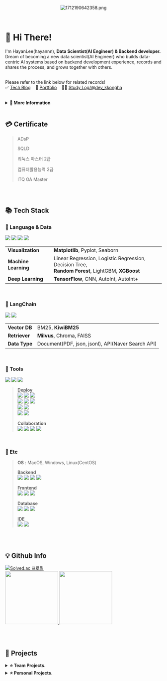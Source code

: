 <div align="center">

![1712190642358.png](https://github.com/hayannn/hayannn/assets/102213509/352baccb-9098-4a0e-90e3-2ebcd59fe2cd)

</div>
<br>

<h1> 🥳 Hi There! </h1>

I'm HayanLee(hayannn), **Data Scientist(AI Engineer) & Backend developer.** <br>
Dream of becoming a new data scientist(AI Engineer) who builds data-centric AI systems based on backend development experience, records and shares the process, and grows together with others.<br><br>

Please refer to the link below for related records! <br>
✅ [Tech Blog](https://velog.io/@dlgkdis801) &nbsp;&nbsp; 🧩 [Portfolio](https://hayanlee.notion.site/AI-187022a887d980c29a36ebfdaec65b38?pvs=4) &nbsp;&nbsp; 👩‍💻 [Study Log/@dev_kkongha](https://www.instagram.com/dev_kkongha?igsh=MWxzZnI5M24xOWMzdw==)

<br>

<details>
<summary><strong>💭 More Information</strong></summary>

### 🏆 Award.
> 2022.07  &nbsp; 제3회 오아시스해커톤 **최우수상**
> - Frontend | 전남대학교 소프트웨어중심대학사업단
>
> <br>
>
> 2021.11  &nbsp; 전주대학교 소프트웨어 부트캠프 **장려상**
> - Full Stack | 전주대학교

<br>

### ✨ Career.
> 2025.10 - 2025.03   &nbsp; **AIFFEL 데이터사이언티스트 전문 과정 3기**
> - Data Scientist | (주)모두의 연구소
>
> <br>
>
> 2024.02 - 2024.02   &nbsp; **자기계발 챌린지 빡공단 43기**
> - Full Stack | (주)베어유
>
> <br>
>
> 2023.11 - 2023.12   &nbsp; **휴맥스 드림버스 컴퍼니 인턴십**
> - SW개발팀 16조 Backend | 고용노동부 미래내일 일경험 지원사업, 참여기업: (주)휴맥스모빌리티
>
> <br>
>
> 2023.10 - 2023.11 &nbsp; **우아한테크코스 6기 프리코스**
> - Backend | - (주)우아한형제들
>
> <br>
>  
> 2022.11 - 2023.02 &nbsp; **Smilegate 윈터데브캠프 2기**
> -  Backend | (주)스마일게이트 홀딩스
>
> <br>
> 
> 2021.01 - 2021.07 &nbsp; **Coding World News 에디터 2기**
> - 기자 | (주)코인리더스

<br>

### 🎓 Education
> 2020.03 ~ 2024.02 전주대학교 컴퓨터공학과 **과수석** 졸업

</details>
<br>

<h2> 💳  Certificate </h2>

> ADsP
> 
> SQLD
> 
> 리눅스 마스터 2급
> 
> 컴퓨터활용능력 2급
> 
> ITQ OA Master
</details>
<br>
<br>
  
<h2> 📚 Tech Stack </h2>

### 📂 Language & Data
<img src="https://img.shields.io/badge/python-3776AB?style=for-the-badge&logo=Python&logoColor=white"> <img src="https://img.shields.io/badge/pandas-150458?style=for-the-badge&logo=pandas&logoColor=white"> <img src="https://img.shields.io/badge/numpy-013243?style=for-the-badge&logo=NumPy&logoColor=white"> <img src="https://img.shields.io/badge/bigquery-669DF6?style=for-the-badge&logo=googlebigquery&logoColor=white">

<table>
  <tr>
    <td><strong>Visualization</strong></td>
    <td><strong>Matplotlib</strong>, Pyplot, Seaborn</td>
  </tr>
  <tr>
    <td><strong>Machine Learning</strong></td>
    <td>Linear Regression, Logistic Regression, Decision Tree,<br>
      <strong>Random Forest</strong>, LightGBM, <strong>XGBoost</strong></td>
  </tr>
  <tr>
    <td><strong>Deep Learning</strong></td>
    <td><strong>TensorFlow</strong>, CNN, AutoInt, AutoInt+</td>
  </tr>
</table>

<br>

### 📂 LangChain
<img src="https://img.shields.io/badge/OpenAI-412991?style=for-the-badge&logo=OpenAI&logoColor=white"> <img src="https://img.shields.io/badge/Upstage-9A2EFE?style=for-the-badge&logo=Upstage&logoColor=white">

<table>
  <tr>
    <td><strong>Vector DB</strong></td>
    <td>BM25, <strong>KiwiBM25</strong></td>
  </tr>
  <tr>
    <td><strong>Retriever</strong></td>
    <td><strong>Milvus</strong>, Chroma, FAISS</td>
  </tr>
  <tr>
    <td><strong>Data Type</strong></td>
    <td>Document(PDF, json, jsonl), API(Naver Search API)</td>
  </tr>
</table>

<br>

### 📂 Tools
<img src="https://img.shields.io/badge/Jupyter-F37626?style=for-the-badge&logo=Jupyter&logoColor=white"> <img src="https://img.shields.io/badge/google colab-F9AB00?style=for-the-badge&logo=googlecolab&logoColor=white"> <img src="https://img.shields.io/badge/VSCode-007ACC?style=for-the-badge&logo=VisualStudioCode&logoColor=white">

> **Deploy** <br>
> <img src="https://img.shields.io/badge/git-F05032?style=for-the-badge&logo=git&logoColor=white"> <img src="https://img.shields.io/badge/github-181717?style=for-the-badge&logo=github&logoColor=white">
<img src="https://img.shields.io/badge/githubactions-2088FF?style=for-the-badge&logo=githubactions&logoColor=white"> <br>
<img src="https://img.shields.io/badge/docker-2496ED?style=for-the-badge&logo=docker&logoColor=white"> <img src="https://img.shields.io/badge/awsec2-FF9900?style=for-the-badge&logo=amazonec2&logoColor=white"> <img src="https://img.shields.io/badge/googlecloud-4285F4?style=for-the-badge&logo=googlecloud&logoColor=white"> <br>
<img src="https://img.shields.io/badge/streamlit-FF4B4B?style=for-the-badge&logo=streamlit&logoColor=white"> <img src="https://img.shields.io/badge/streamlitcloud-FF4B4B?style=for-the-badge&logo=streamlitcloud&logoColor=white"> <br> <img src="https://img.shields.io/badge/swagger-85EA2D?style=for-the-badge&logo=swagger&logoColor=white"> <img src="https://img.shields.io/badge/postman-FF6C37?style=for-the-badge&logo=postman&logoColor=white">
>
> **Collaboration** <br>
> <img src="https://img.shields.io/badge/Slack-4A154B?style=for-the-badge&logo=Slack&logoColor=white"> <img src="https://img.shields.io/badge/Notion-000000?style=for-the-badge&logo=Notion&logoColor=white"> <img src="https://img.shields.io/badge/Jira-0052CC?style=for-the-badge&logo=Jira&logoColor=white"> <img src="https://img.shields.io/badge/Figma-F24E1E?style=for-the-badge&logo=Figma&logoColor=white">


<br>

### 📂 Etc
> **OS** : MacOS, Windows, Linux(CentOS)
> 
> **Backend** <br>
> <img src="https://img.shields.io/badge/java-007396?style=for-the-badge&logo=OpenJDK&logoColor=white"> <img src="https://img.shields.io/badge/PHP-777BB4?style=for-the-badge&logo=php&logoColor=white"/> <img src="https://img.shields.io/badge/Spring-6DB33F?style=for-the-badge&logo=Spring&logoColor=white"> <img src="https://img.shields.io/badge/SpringBoot-6DB33F?style=for-the-badge&logo=SpringBoot&logoColor=white">
>
> **Frontend** <br>
> <img src="https://img.shields.io/badge/JavaScript-F7DF1E?style=for-the-badge&logo=JavaScript&logoColor=white"> <img src="https://img.shields.io/badge/HTML5-E34F26?style=for-the-badge&logo=HTML5&logoColor=white"> <img src="https://img.shields.io/badge/CSS3-1572B6?style=for-the-badge&logo=CSS3&logoColor=white">
>
> **Database** <br>
<img src="https://img.shields.io/badge/MySQL-4479A1?style=for-the-badge&logo=MySQL&logoColor=white"> <img src="https://img.shields.io/badge/MariaDB-003545?style=for-the-badge&logo=mariaDB&logoColor=white"/> <img src="https://img.shields.io/badge/Redis-red?style=for-the-badge&logo=Redis&logoColor=white"/>
>
> **IDE** <br>
<img src="https://img.shields.io/badge/intellijidea-000000?style=for-the-badge&logo=intellijidea-white&logoColor=white"> <img src="https://img.shields.io/badge/androidstudio-3DDC84?style=for-the-badge&logo=androidstudio-white&logoColor=white"> 




<br>
<br>

<h2>💡 Github Info </h2>

[![Solved.ac 프로필](http://mazassumnida.wtf/api/v2/generate_badge?boj=dlkgdis801)](https://solved.ac/dlkgdis801) <br>
<a href="https://github.com/hayannn/github-readme-stats">
    <img src="https://github-readme-stats.vercel.app/api/top-langs/?username=hayannn&layout=compact&show_icons=true&count_private=true&exclude_repo=Face-Transfer-Application" style="height: 170px;">
</a>
<a href="https://github.com/hayannn/github-readme-stats">
    <img src="https://github-readme-stats.vercel.app/api?username=hayannn&show_icons=true&theme=default&count_private=true&hide=stars" style="height: 170px;">
</a>



<br>
<br>

<h2>📍 Projects </h2>

<details>
<summary><strong>⭐️ Team Projects.</strong></summary>

### Data

[![Readme Card](https://github-readme-stats.vercel.app/api/pin/?username=DS3th-AIFFEELTHON&repo=Bogosa&show_owner=true)](https://github.com/DS3th-AIFFEELTHON/Bogosa)
[![Readme Card](https://github-readme-stats.vercel.app/api/pin/?username=hayannn&repo=FinPin_LangchainTon&show_owner=true)](https://github.com/hayannn/FinPin_LangchainTon)
[![Readme Card](https://github-readme-stats.vercel.app/api/pin/?username=hayannn&repo=MeMI_ALFFEL_DATATHON&show_owner=true)](https://github.com/hayannn/MeMI_ALFFEL_DATATHON)

<br>

### Backend

[![Readme Card](https://github-readme-stats.vercel.app/api/pin/?username=humax-sw-team16&repo=Parking_Server&show_owner=true)](https://github.com/humax-sw-team16/Parking_Server)
[![Readme Card](https://github-readme-stats.vercel.app/api/pin/?username=sgdevcamp2022&repo=allin&show_owner=true)](https://github.com/sgdevcamp2022/allin)
[![Readme Card](https://github-readme-stats.vercel.app/api/pin/?username=hayannn&repo=JJ_Club_backend&show_owner=true)](https://github.com/hayannn/JJ_Club_backend)
[![Readme Card](https://github-readme-stats.vercel.app/api/pin/?username=hayannn&repo=JJ_Club_backend_chat&show_owner=true)](https://github.com/hayannn/JJ_Club_backend_chat)
[![Readme Card](https://github-readme-stats.vercel.app/api/pin/?username=2022-oasis-hackathon&repo=How-about-Yeosu-&show_owner=true)](https://github.com/2022-oasis-hackathon/How-about-Yeosu-)

</details>

<details>


<summary><strong>⭐️ Personal Projects.</strong></summary>

### Data
1. [[Kaggle] Credit Card Fraud Detection](https://www.kaggle.com/competitions/aiffel-ds-3-credit-card-fraud-detection)

2. AIFFEL_MAIN_QUEST <br>
[![Readme Card](https://github-readme-stats.vercel.app/api/pin/?username=hayannn&repo=AIFFEL_MAIN_QUEST&show_owner=true)](https://github.com/hayannn/AIFFEL_MAIN_QUEST/tree/main/Appendix/NewsCategoryMultipleClassification)
- [뉴스 카테코리 다중 분류](https://github.com/hayannn/AIFFEL_MAIN_QUEST/tree/main/Appendix/NewsCategoryMultipleClassification)
- [가위바위보 분류기 프로젝트](https://github.com/hayannn/AIFFEL_MAIN_QUEST/tree/main/Appendix/NewsCategoryMultipleClassification)
- [DL Model Project](https://github.com/hayannn/AIFFEL_MAIN_QUEST/tree/main/MiniProject6)

3. 기초 데이터 분석 프로젝트 <br>
[![Readme Card](https://github-readme-stats.vercel.app/api/pin/?username=hayannn&repo=Min_MedicalBlind_Spots_Bigdata&show_owner=true)](https://github.com/hayannn/Min_MedicalBlind_Spots_Bigdata)

<br>

### Backend
[![Readme Card](https://github-readme-stats.vercel.app/api/pin/?username=hayannn&repo=java-baseball-6&show_owner=true)](https://github.com/hayannn/java-baseball-6)
[![Readme Card](https://github-readme-stats.vercel.app/api/pin/?username=hayannn&repo=java-racingcar-6&show_owner=true)](https://github.com/hayannn/java-racingcar-6)
[![Readme Card](https://github-readme-stats.vercel.app/api/pin/?username=hayannn&repo=java-lotto-6&show_owner=true)](https://github.com/hayannn/java-lotto-6)
[![Readme Card](https://github-readme-stats.vercel.app/api/pin/?username=hayannn&repo=java-christmas-6-hayannn&show_owner=true)](https://github.com/hayannn/java-christmas-6-hayannn)

</details>
